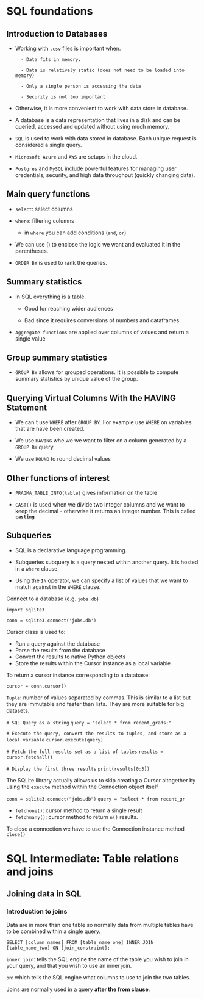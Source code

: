 # SQL foundations

## Introduction to Databases


- Working with `.csv` files is important when. 

        - Data fits in memory.

        - Data is relatively static (does not need to be loaded into memory)

        - Only a single person is accessing the data

        - Security is not too important

- Otherwise, it is more convenient to work with data store in database.

- A database is a data representation that lives in a disk and can be queried, accessed and updated without using much memory. 

- `SQL` is used to work with data stored in database. Each unique request is considered a single query.

-  `Microsoft Azure` and `AWS` are setups in the cloud.

-  `Postgres`  and `MySQL` include powerful features for managing user credentials, security, and high data throughput (quickly changing data).

## Main query functions

- `select`: select columns 

- `where`: filtering columns

    - in `where` you can add conditions (`and`, `or`)

- We can use () to enclose the logic we want and evaluated it in the parentheses.

- `ORDER BY` is used to rank the queries. 

## Summary statistics

- In SQL everything is a table.

    - Good for reaching wider audiences

    - Bad since it requires conversions of numbers and dataframes

- `Aggregate functions` are applied over columns of values and return a single value

## Group summary statistics

- `GROUP BY` allows for grouped operations. It is possible to compute summary statistics by unique value of the group.

## Querying Virtual Columns With the HAVING Statement

- We can´t use `WHERE` after `GROUP BY`. For example use `WHERE` on variables that are have been created. 

- We use `HAVING` whe we we want to filter on a column generated by a `GROUP BY` query

- We use  `ROUND` to round decimal values


## Other functions of interest

- `PRAGMA_TABLE_INFO(table)` gives information on the table

- `CAST()` is used when we divide two integer columns and we want to keep the decimal - otherwise it returns an integer number. This is called 
**`casting`** 


## Subqueries

- SQL is a declarative language programming. 

- Subqueries subquery is a query nested within another query. It is hosted in a `where` clause.

- Using the `IN` operator, we can specify a list of values that we want to match against in the `WHERE` clause.


Connect to a database (e.g. `jobs.db`)


`import sqlite3`

`conn = sqlite3.connect('jobs.db')`

Cursor class is used to: 


- Run a query against the database
- Parse the results from the database
- Convert the results to native Python objects
- Store the results within the Cursor instance as a local variable

To return a cursor instance corresponding to a database:

`cursor = conn.cursor()`

`Tuple`: number of values separated by commas. This is similar to a list but they are immutable and faster than lists. They are more suitable for big datasets.


`# SQL Query as a string`
`query = "select * from recent_grads;"`

`# Execute the query, convert the results to tuples, and store as a local variable`
`cursor.execute(query)`

`# Fetch the full results set as a list of tuples`
`results = cursor.fetchall()`

`# Display the first three results`
`print(results[0:3])`


The SQLite library actually allows us to skip creating a Cursor altogether by using the `execute` method within the Connection object itself

`conn = sqlite3.connect("jobs.db")`
`query = "select * from recent_gr`

- `fetchone()`: cursor method to return a single result
- `fetchmany()`: cursor method to return `n()` results.

To close a connection we have to use the Connection instance method `close()`


# SQL Intermediate: Table relations and joins

## Joining data in SQL 

### Introduction to joins 

Data are in more than one table so normally data from multiple tables have to be combined within a single query.


`SELECT [column_names] FROM [table_name_one]
INNER JOIN [table_name_two] ON [join_constraint];`

`inner join`: tells the SQL engine the name of the table you wish to join in your query, and that you wish to use an inner join.

`on`: which tells the SQL engine what columns to use to join the two tables.

Joins are normally used in a query **after the from clause**. 







